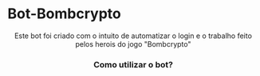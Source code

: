 # Bot-Bombcrypto
<p align="center"> Este bot foi criado com o intuito de automatizar o login e o trabalho feito pelos herois do jogo "Bombcrypto"</p>

<h3 align="center"> Como utilizar o bot?</h3>

